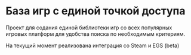 # База игр с единой точкой доступа

Проект для содания единой библиотеки игр со всех популярных игровых платформ для удобства поиска по необходимым критериям.

На текущий момент реализована интеграция со Steam и EGS (beta)
